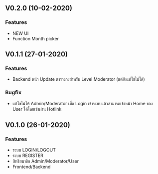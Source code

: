 ﻿## V0.2.0 (10-02-2020)

### Features
* NEW UI
* Function Month picker

## V0.1.1 (27-01-2020)

### Features
* Backend หน้า Update ตารางกะสำหรับ Level Moderator (แต่ยังแก้ไขไม่ได้)

### Bugfix
* แก้ไขไม่ให้ Admin/Moderator เมื่อ Login เข้าระบบแล้วสามารถเข้าหน้า Home ของ User ได้โดยเข้าผ่าน Hotlink

## V0.1.0 (26-01-2020)

### Features
* ระบบ LOGIN/LOGOUT
* ระบบ REGISTER
* สิทธิสมาชิก Admin/Moderator/User
* Frontend/Backend
